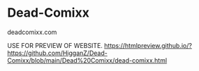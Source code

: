 # Dead-Comixx
deadcomixx.com

USE FOR PREVIEW OF WEBSITE.  https://htmlpreview.github.io/?https://github.com/HigganZ/Dead-Comixx/blob/main/Dead%20Comixx/dead-comixx.html

